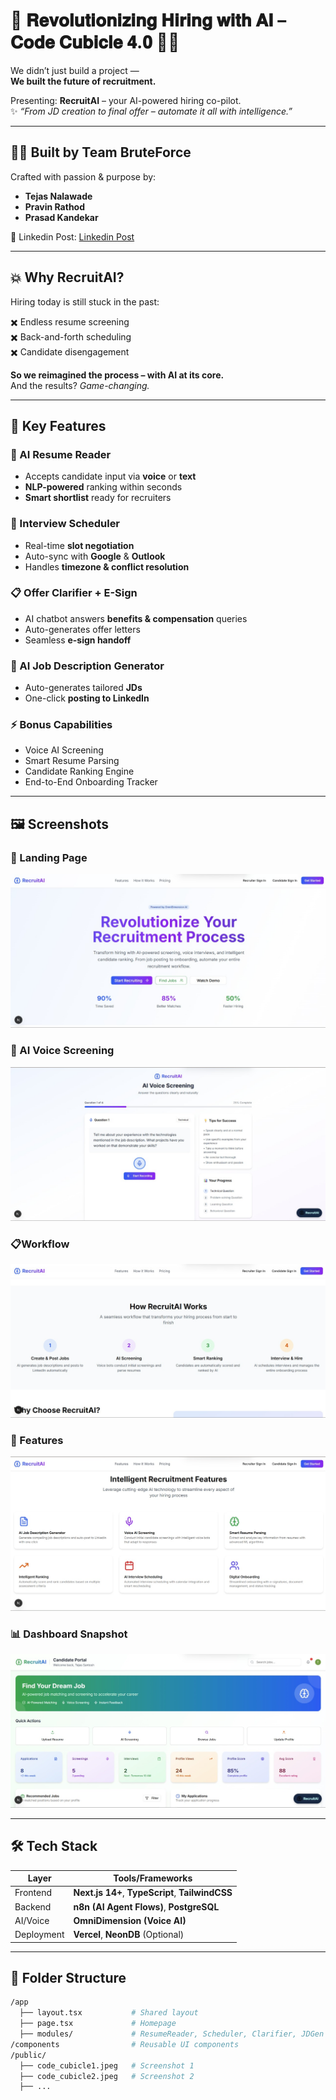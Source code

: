 # 🚀 𝐑𝐞𝐯𝐨𝐥𝐮𝐭𝐢𝐨𝐧𝐢𝐳𝐢𝐧𝐠 𝐇𝐢𝐫𝐢𝐧𝐠 𝐰𝐢𝐭𝐡 𝐀𝐈 – 𝐂𝐨𝐝𝐞 𝐂𝐮𝐛𝐢𝐜𝐥𝐞 𝟒.𝟎 💼🤖

We didn’t just build a project —  
**We built the future of recruitment.**

Presenting: **RecruitAI** – your AI-powered hiring co-pilot.  
✨ _“From JD creation to final offer – automate it all with intelligence.”_

---

## 👨‍💻 Built by Team BruteForce

Crafted with passion & purpose by:

- **Tejas Nalawade**  
- **Pravin Rathod**  
- **Prasad Kandekar**

🔗 Linkedin Post: [Linkedin Post](https://www.linkedin.com/posts/tejas-nalawade_ai-recruitai-codecubicle4-activity-7345486839568338944-wAh_?utm_source=share&utm_medium=member_desktop&rcm=ACoAAEQ2XtgBOaJPeJahy_7WdqhuDpzTJVu8zq0)

---

## 💥 Why RecruitAI?

Hiring today is still stuck in the past:

✖️ Endless resume screening  
✖️ Back-and-forth scheduling  
✖️ Candidate disengagement  

**So we reimagined the process – with AI at its core.**  
And the results? _Game-changing._

---

## 🎯 Key Features

### 🧠 AI Resume Reader
- Accepts candidate input via **voice** or **text**
- **NLP-powered** ranking within seconds
- **Smart shortlist** ready for recruiters

### 📆 Interview Scheduler
- Real-time **slot negotiation**
- Auto-sync with **Google** & **Outlook**
- Handles **timezone & conflict resolution**

### 📋 Offer Clarifier + E-Sign
- AI chatbot answers **benefits & compensation** queries
- Auto-generates offer letters
- Seamless **e-sign handoff**

### 📄 AI Job Description Generator
- Auto-generates tailored **JDs**
- One-click **posting to LinkedIn**

### ⚡ Bonus Capabilities
- Voice AI Screening  
- Smart Resume Parsing  
- Candidate Ranking Engine  
- End-to-End Onboarding Tracker  

---

## 🖼️ Screenshots



### 🧠 Landing Page
![Landing Page](public/code_cubicle1.jpeg)

### 📆 AI Voice Screening
![AI Screening](public/code_cubicle2.jpeg)

### 📋Workflow
![Work Flow](public/code_cubicle3.jpeg)

### 📄 Features
![Features](public/code_cubicle4.jpeg)

### 📊 Dashboard Snapshot
![Dashboard](public/code_cubicle5.jpeg)

---

## 🛠️ Tech Stack

| Layer          | Tools/Frameworks                          |
|----------------|--------------------------------------------|
| Frontend       | **Next.js 14+**, **TypeScript**, **TailwindCSS** |
| Backend        | **n8n (AI Agent Flows)**, **PostgreSQL** |
| AI/Voice       | **OmniDimension (Voice AI)**              |
| Deployment     | **Vercel**, **NeonDB** (Optional)         |

---

## 📁 Folder Structure

```bash
/app
  ├── layout.tsx           # Shared layout
  ├── page.tsx             # Homepage
  ├── modules/             # ResumeReader, Scheduler, Clarifier, JDGen
/components                # Reusable UI components
/public/
  ├── code_cubicle1.jpeg   # Screenshot 1
  ├── code_cubicle2.jpeg   # Screenshot 2
  ├── ...
